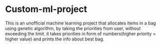 # Custom-ml-project
This is an unofficial machine learning project that allocates items in a bag using genetic algorithm, by taking the priorities from user, without exceeding the limit. it takes priorities in form of numbers(higher priority = higher value) and prints the info about best bag.
